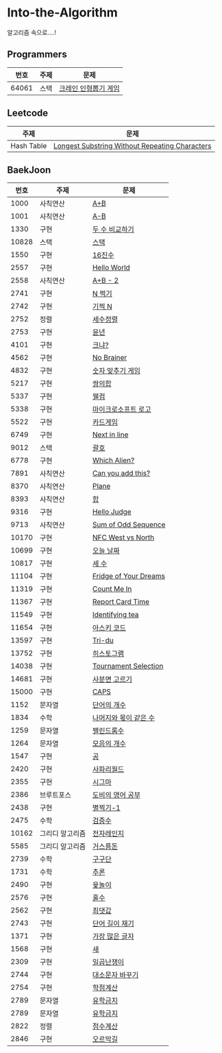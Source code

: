 # Into-the-Algorithm
알고리즘 속으로....!

## Programmers

|번호|주제|문제|
|---|---|---|
|64061|스택|[크레인 인형뽑기 게임](https://programmers.co.kr/learn/courses/30/lessons/64061)|

## Leetcode

|주제|문제|
|---|---|
|Hash Table|[Longest Substring Without Repeating Characters](https://leetcode.com/problems/longest-substring-without-repeating-characters/)|

## BaekJoon

|번호|주제|문제|
|---|---|---|
|1000|사칙연산|[A+B](https://www.acmicpc.net/problem/1000)|
|1001|사칙연산|[A-B](https://www.acmicpc.net/problem/1001)|
|1330|구현|[두 수 비교하기](https://www.acmicpc.net/problem/1330)|
|10828|스택|[스택](https://www.acmicpc.net/problem/10828)|
|1550|구현|[16진수](https://www.acmicpc.net/problem/1550)|
|2557|구현|[Hello World](https://www.acmicpc.net/problem/2557)|
|2558|사칙연산|[A+B - 2](https://www.acmicpc.net/problem/2558)|
|2741|구현|[N 찍기](https://www.acmicpc.net/problem/2741)|
|2742|구현|[기찍 N](https://www.acmicpc.net/problem/2742)|
|2752|정렬|[세수정렬](https://www.acmicpc.net/problem/2752)|
|2753|구현|[윤년](https://www.acmicpc.net/problem/2753)|
|4101|구현|[크냐?](https://www.acmicpc.net/problem/4101)|
|4562|구현|[No Brainer](https://www.acmicpc.net/problem/4562)|
|4832|구현|[숫자 맞추기 게임](https://www.acmicpc.net/problem/4892)|
|5217|구현|[쌍의합](https://www.acmicpc.net/problem/5217)|
|5337|구현|[웰컴](https://www.acmicpc.net/problem/5337)|
|5338|구현|[마이크로소프트 로고](https://www.acmicpc.net/problem/5338)|
|5522|구현|[카드게임](https://www.acmicpc.net/problem/5522)|
|6749|구현|[Next in line](https://www.acmicpc.net/problem/6749)|
|9012|스택|[괄호](https://www.acmicpc.net/problem/9012)|
|6778|구현|[Which Alien?](https://www.acmicpc.net/problem/6778)|
|7891|사칙연산|[Can you add this?](https://www.acmicpc.net/problem/7891)|
|8370|사칙연산|[Plane](https://www.acmicpc.net/problem/8370)|
|8393|사칙연산|[합](https://www.acmicpc.net/problem/8393)|
|9316|구현|[Hello Judge](https://www.acmicpc.net/problem/9316)|
|9713|사칙연산|[Sum of Odd Sequence](https://www.acmicpc.net/problem/9713)|
|10170|구현|[NFC West vs North](https://www.acmicpc.net/problem/10170)|
|10699|구현|[오늘 날짜](https://www.acmicpc.net/problem/10699)|
|10817|구현|[세 수](https://www.acmicpc.net/problem/10817)|
|11104|구현|[Fridge of Your Dreams](https://www.acmicpc.net/problem/11104)|
|11319|구현|[Count Me In](https://www.acmicpc.net/problem/11319)|
|11367|구현|[Report Card Time](https://www.acmicpc.net/problem/11367)|
|11549|구현|[Identifying tea](https://www.acmicpc.net/problem/11549)|
|11654|구현|[아스키 코드](https://www.acmicpc.net/problem/11654)|
|13597|구현|[Tri-du](https://www.acmicpc.net/problem/13597)|
|13752|구현|[히스토그램](https://www.acmicpc.net/problem/13752)|
|14038|구현|[Tournament Selection](https://www.acmicpc.net/problem/14038)|
|14681|구현|[사분면 고르기](https://www.acmicpc.net/problem/14681)|
|15000|구현|[CAPS](https://www.acmicpc.net/problem/15000)|
|1152|문자열|[단어의 개수](https://www.acmicpc.net/problem/1152)|
|1834|수학|[나머지와 몫이 같은 수](https://www.acmicpc.net/problem/1834)|
|1259|문자열|[팰린드롬수](https://www.acmicpc.net/problem/1259)|
|1264|문자열|[모음의 개수](https://www.acmicpc.net/problem/1264)|
|1547|구현|[공](https://www.acmicpc.net/problem/1547)|
|2420|구현|[사파리월드](https://www.acmicpc.net/problem/2420)|
|2355|구현|[시그마](https://www.acmicpc.net/problem/2355)|
|2386|브루트포스|[도비의 영어 공부](https://www.acmicpc.net/problem/2386)|
|2438|구현|[별찍기-1](https://www.acmicpc.net/problem/2438)|
|2475|수학|[검증수](https://www.acmicpc.net/problem/2475)|
|10162|그리디 알고리즘|[전자레인지](https://www.acmicpc.net/problem/10162)|
|5585|그리디 알고리즘|[거스름돈](https://www.acmicpc.net/problem/5585)|
|2739|수학|[구구단](https://www.acmicpc.net/problem/2739)|
|1731|수학|[추론](https://www.acmicpc.net/problem/1731)|
|2490|구현|[윷놀이](https://www.acmicpc.net/problem/2490)|
|2576|구현|[홀수](https://www.acmicpc.net/problem/2576)|
|2562|구현|[최댓값](https://www.acmicpc.net/problem/2562)|
|2743|구현|[단어 길이 재기](https://www.acmicpc.net/problem/2743)|
|1371|구현|[가장 많은 글자](https://www.acmicpc.net/problem/1371)|
|1568|구현|[새](https://www.acmicpc.net/problem/1568)|
|2309|구현|[일곱난쟁이](https://www.acmicpc.net/problem/2309)|
|2744|구현|[대소문자 바꾸기](https://www.acmicpc.net/problem/2744)|
|2754|구현|[학점계산](https://www.acmicpc.net/problem/2754)|
|2789|문자열|[유학금지](https://www.acmicpc.net/problem/2789)|
|2789|문자열|[유학금지](https://www.acmicpc.net/problem/2789)|
|2822|정렬|[점수계산](https://www.acmicpc.net/problem/2822)|
|2846|구현|[오르막길](https://www.acmicpc.net/problem/2846)|
